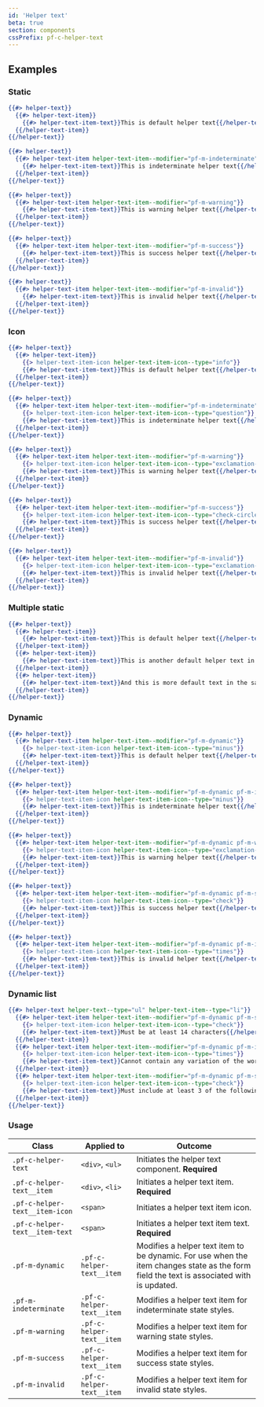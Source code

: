 ```yaml
---
id: 'Helper text'
beta: true
section: components
cssPrefix: pf-c-helper-text
---
```


## Examples
### Static
```hbs
{{#> helper-text}}
  {{#> helper-text-item}}
    {{#> helper-text-item-text}}This is default helper text{{/helper-text-item-text}}
  {{/helper-text-item}}
{{/helper-text}}

{{#> helper-text}}
  {{#> helper-text-item helper-text-item--modifier="pf-m-indeterminate"}}
    {{#> helper-text-item-text}}This is indeterminate helper text{{/helper-text-item-text}}
  {{/helper-text-item}}
{{/helper-text}}

{{#> helper-text}}
  {{#> helper-text-item helper-text-item--modifier="pf-m-warning"}}
    {{#> helper-text-item-text}}This is warning helper text{{/helper-text-item-text}}
  {{/helper-text-item}}
{{/helper-text}}

{{#> helper-text}}
  {{#> helper-text-item helper-text-item--modifier="pf-m-success"}}
    {{#> helper-text-item-text}}This is success helper text{{/helper-text-item-text}}
  {{/helper-text-item}}
{{/helper-text}}

{{#> helper-text}}
  {{#> helper-text-item helper-text-item--modifier="pf-m-invalid"}}
    {{#> helper-text-item-text}}This is invalid helper text{{/helper-text-item-text}}
  {{/helper-text-item}}
{{/helper-text}}
```

### Icon
```hbs
{{#> helper-text}}
  {{#> helper-text-item}}
    {{> helper-text-item-icon helper-text-item-icon--type="info"}}
    {{#> helper-text-item-text}}This is default helper text{{/helper-text-item-text}}
  {{/helper-text-item}}
{{/helper-text}}

{{#> helper-text}}
  {{#> helper-text-item helper-text-item--modifier="pf-m-indeterminate"}}
    {{> helper-text-item-icon helper-text-item-icon--type="question"}}
    {{#> helper-text-item-text}}This is indeterminate helper text{{/helper-text-item-text}}
  {{/helper-text-item}}
{{/helper-text}}

{{#> helper-text}}
  {{#> helper-text-item helper-text-item--modifier="pf-m-warning"}}
    {{> helper-text-item-icon helper-text-item-icon--type="exclamation-triangle"}}
    {{#> helper-text-item-text}}This is warning helper text{{/helper-text-item-text}}
  {{/helper-text-item}}
{{/helper-text}}

{{#> helper-text}}
  {{#> helper-text-item helper-text-item--modifier="pf-m-success"}}
    {{> helper-text-item-icon helper-text-item-icon--type="check-circle"}}
    {{#> helper-text-item-text}}This is success helper text{{/helper-text-item-text}}
  {{/helper-text-item}}
{{/helper-text}}

{{#> helper-text}}
  {{#> helper-text-item helper-text-item--modifier="pf-m-invalid"}}
    {{> helper-text-item-icon helper-text-item-icon--type="exclamation-circle"}}
    {{#> helper-text-item-text}}This is invalid helper text{{/helper-text-item-text}}
  {{/helper-text-item}}
{{/helper-text}}
```

### Multiple static
```hbs
{{#> helper-text}}
  {{#> helper-text-item}}
    {{#> helper-text-item-text}}This is default helper text{{/helper-text-item-text}}
  {{/helper-text-item}}
  {{#> helper-text-item}}
    {{#> helper-text-item-text}}This is another default helper text in the same block{{/helper-text-item-text}}
  {{/helper-text-item}}
  {{#> helper-text-item}}
    {{#> helper-text-item-text}}And this is more default text in the same block{{/helper-text-item-text}}
  {{/helper-text-item}}
{{/helper-text}}
```

### Dynamic
```hbs
{{#> helper-text}}
  {{#> helper-text-item helper-text-item--modifier="pf-m-dynamic"}}
    {{> helper-text-item-icon helper-text-item-icon--type="minus"}}
    {{#> helper-text-item-text}}This is default helper text{{/helper-text-item-text}}
  {{/helper-text-item}}
{{/helper-text}}

{{#> helper-text}}
  {{#> helper-text-item helper-text-item--modifier="pf-m-dynamic pf-m-indeterminate"}}
    {{> helper-text-item-icon helper-text-item-icon--type="minus"}}
    {{#> helper-text-item-text}}This is indeterminate helper text{{/helper-text-item-text}}
  {{/helper-text-item}}
{{/helper-text}}

{{#> helper-text}}
  {{#> helper-text-item helper-text-item--modifier="pf-m-dynamic pf-m-warning"}}
    {{> helper-text-item-icon helper-text-item-icon--type="exclamation-triangle"}}
    {{#> helper-text-item-text}}This is warning helper text{{/helper-text-item-text}}
  {{/helper-text-item}}
{{/helper-text}}

{{#> helper-text}}
  {{#> helper-text-item helper-text-item--modifier="pf-m-dynamic pf-m-success"}}
    {{> helper-text-item-icon helper-text-item-icon--type="check"}}
    {{#> helper-text-item-text}}This is success helper text{{/helper-text-item-text}}
  {{/helper-text-item}}
{{/helper-text}}

{{#> helper-text}}
  {{#> helper-text-item helper-text-item--modifier="pf-m-dynamic pf-m-invalid"}}
    {{> helper-text-item-icon helper-text-item-icon--type="times"}}
    {{#> helper-text-item-text}}This is invalid helper text{{/helper-text-item-text}}
  {{/helper-text-item}}
{{/helper-text}}
```

### Dynamic list
```hbs
{{#> helper-text helper-text--type="ul" helper-text-item--type="li"}}
  {{#> helper-text-item helper-text-item--modifier="pf-m-dynamic pf-m-success"}}
    {{> helper-text-item-icon helper-text-item-icon--type="check"}}
    {{#> helper-text-item-text}}Must be at least 14 characters{{/helper-text-item-text}}
  {{/helper-text-item}}
  {{#> helper-text-item helper-text-item--modifier="pf-m-dynamic pf-m-invalid"}}
    {{> helper-text-item-icon helper-text-item-icon--type="times"}}
    {{#> helper-text-item-text}}Cannot contain any variation of the word "redhat"{{/helper-text-item-text}}
  {{/helper-text-item}}
  {{#> helper-text-item helper-text-item--modifier="pf-m-dynamic pf-m-success"}}
    {{> helper-text-item-icon helper-text-item-icon--type="check"}}
    {{#> helper-text-item-text}}Must include at least 3 of the following: lowercase letter, uppercase letters, numbers, symbols{{/helper-text-item-text}}
  {{/helper-text-item}}
{{/helper-text}}
```

### Usage
| Class | Applied to | Outcome |
| -- | -- | -- |
| `.pf-c-helper-text` | `<div>`, `<ul>` |  Initiates the helper text component. **Required**  |
| `.pf-c-helper-text__item` | `<div>`, `<li>` |  Initiates a helper text item. **Required**  |
| `.pf-c-helper-text__item-icon` | `<span>` |  Initiates a helper text item icon.  |
| `.pf-c-helper-text__item-text` | `<span>` |  Initiates a helper text item text. **Required**  |
| `.pf-m-dynamic` | `.pf-c-helper-text__item` |  Modifies a helper text item to be dynamic. For use when the item changes state as the form field the text is associated with is updated. |
| `.pf-m-indeterminate` | `.pf-c-helper-text__item` |  Modifies a helper text item for indeterminate state styles. |
| `.pf-m-warning` | `.pf-c-helper-text__item` |  Modifies a helper text item for warning state styles. |
| `.pf-m-success` | `.pf-c-helper-text__item` |  Modifies a helper text item for success state styles. |
| `.pf-m-invalid` | `.pf-c-helper-text__item` |  Modifies a helper text item for invalid state styles. |
